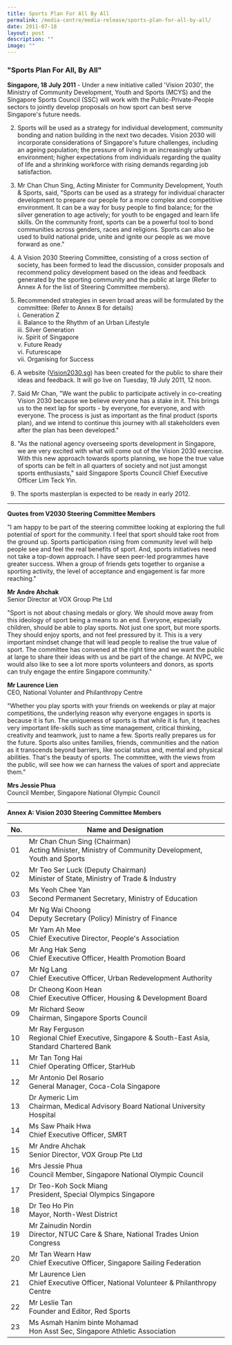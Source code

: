```yaml
---
title: Sports Plan For All By All
permalink: /media-centre/media-release/sports-plan-for-all-by-all/
date: 2011-07-18
layout: post
description: ""
image: ""
---
```

### **"Sports Plan For All, By All"**

**Singapore, 18 July 2011** - Under a new initiative called 'Vision 2030', the Ministry of Community Development, Youth and Sports (MCYS) and the Singapore Sports Council (SSC) will work with the Public-Private-People sectors to jointly develop proposals on how sport can best serve Singapore's future needs.

2. Sports will be used as a strategy for individual development, community bonding and nation building in the next two decades. Vision 2030 will incorporate considerations of Singapore's future challenges, including an ageing population; the pressure of living in an increasingly urban environment; higher expectations from individuals regarding the quality of life and a shrinking workforce with rising demands regarding job satisfaction.

3. Mr Chan Chun Sing, Acting Minister for Community Development, Youth & Sports, said, "Sports can be used as a strategy for individual character development to prepare our people for a more complex and competitive environment. It can be a way for busy people to find balance; for the silver generation to age actively; for youth to be engaged and learn life skills. On the community front, sports can be a powerful tool to bond communities across genders, races and religions. Sports can also be used to build national pride, unite and ignite our people as we move forward as one."

4. A Vision 2030 Steering Committee, consisting of a cross section of society, has been formed to lead the discussion, consider proposals and recommend policy development based on the ideas and feedback generated by the sporting community and the public at large (Refer to Annex A for the list of Steering Committee members).

5. Recommended strategies in seven broad areas will be formulated by the committee: (Refer to Annex B for details)<br>
i. Generation Z<br>
ii. Balance to the Rhythm of an Urban Lifestyle<br>
iii. Silver Generation<br>
iv. Spirit of Singapore<br>
v. Future Ready<br>
vi. Futurescape<br>
vii. Organising for Success

6. A website ([Vision2030.sg](/about-us/vision-2030/)) has been created for the public to share their ideas and feedback. It will go live on Tuesday, 19 July 2011, 12 noon.

7. Said Mr Chan, "We want the public to participate actively in co-creating Vision 2030 because we believe everyone has a stake in it. This brings us to the next lap for sports - by everyone, for everyone, and with everyone. The process is just as important as the final product (sports plan), and we intend to continue this journey with all stakeholders even after the plan has been developed."

8. "As the national agency overseeing sports development in Singapore, we are very excited with what will come out of the Vision 2030 exercise. With this new approach towards sports planning, we hope the true value of sports can be felt in all quarters of society and not just amongst sports enthusiasts," said Singapore Sports Council Chief Executive Officer Lim Teck Yin.

9. The sports masterplan is expected to be ready in early 2012.

---

**Quotes from V2030 Steering Committee Members**
 
"I am happy to be part of the steering committee looking at exploring the full potential of sport for the community. I feel that sport should take root from the ground up. Sports participation rising from community level will help people see and feel the real benefits of sport. And, sports initiatives need not take a top-down approach. I have seen peer-led programmes have greater success. When a group of friends gets together to organise a sporting activity, the level of acceptance and engagement is far more reaching."

**Mr Andre Ahchak**<br>
Senior Director at VOX Group Pte Ltd

"Sport is not about chasing medals or glory. We should move away from this ideology of sport being a means to an end. Everyone, especially children, should be able to play sports. Not just one sport, but more sports. They should enjoy sports, and not feel pressured by it. This is a very important mindset change that will lead people to realise the true value of sport. The committee has convened at the right time and we want the public at large to share their ideas with us and be part of the change. At NVPC, we would also like to see a lot more sports volunteers and donors, as sports can truly engage the entire Singapore community."

**Mr Laurence Lien**<br>
CEO, National Volunter and Philanthropy Centre

"Whether you play sports with your friends on weekends or play at major competitions, the underlying reason why everyone engages in sports is because it is fun. The uniqueness of sports is that while it is fun, it teaches very important life-skills such as time management, critical thinking, creativity and teamwork, just to name a few. Sports really prepares us for the future. Sports also unites families, friends, communities and the nation as it transcends beyond barriers, like social status and, mental and physical abilities. That's the beauty of sports. The committee, with the views from the public, will see how we can harness the values of sport and appreciate them."

**Mrs Jessie Phua**<br>
Council Member, Singapore National Olympic Council

---

**Annex A: Vision 2030 Steering Committee Members**



| **No.** | **Name and Designation** |
| -------- | -------- |
| 01     | Mr Chan Chun Sing (Chairman)<br>Acting Minister, Ministry of Community Development, Youth and Sports |
| 02     | Mr Teo Ser Luck (Deputy Chairman)<br> Minister of State, Ministry of Trade & Industry |
| 03     | Ms Yeoh Chee Yan<br> Second Permanent Secretary, Ministry of Education |
| 04     | Mr Ng Wai Choong<br>Deputy Secretary (Policy) Ministry of Finance |
| 05     | Mr Yam Ah Mee<br>Chief Executive Director, People's Association |
| 06     | Mr Ang Hak Seng<br>Chief Executive Officer, Health Promotion Board |
| 07     | Mr Ng Lang<br>Chief Executive Officer, Urban Redevelopment Authority |
| 08    | Dr Cheong Koon Hean<br>Chief Executive Officer, Housing & Development Board |
| 09     | Mr Richard Seow<br>Chairman, Singapore Sports Council |
| 10    | Mr Ray Ferguson<br>Regional Chief Executive, Singapore & South-East Asia, Standard Chartered Bank |
| 11     | Mr Tan Tong Hai<br>Chief Operating Officer, StarHub     |
| 12     | 	Mr Antonio Del Rosario<br>General Manager, Coca-Cola Singapore     |
| 13     | Dr Aymeric Lim<br>Chairman, Medical Advisory Board National University Hospital     |
| 14     | Ms Saw Phaik Hwa<br>Chief Executive Officer, SMRT     |
| 15    | Mr Andre Ahchak<br>Senior Director, VOX Group Pte Ltd     |
| 16    | Mrs Jessie Phua<br>Council Member, Singapore National Olympic Council     |
| 17     | Dr Teo-Koh Sock Miang<br>President, Special Olympics Singapore    |
| 18     | Dr Teo Ho Pin<br>Mayor, North-West District |
| 19     | Mr Zainudin Nordin<br>Director, NTUC Care & Share, National Trades Union Congress     |
| 20     | Mr Tan Wearn Haw<br>Chief Executive Officer, Singapore Sailing Federation     |
| 21     | Mr Laurence Lien<br>Chief Executive Officer, National Volunteer & Philanthropy Centre |
| 22     | 	Mr Leslie Tan<br>Founder and Editor, Red Sports |
| 23     | Ms Asmah Hanim binte Mohamad<br>Hon Asst Sec, Singapore Athletic Association |